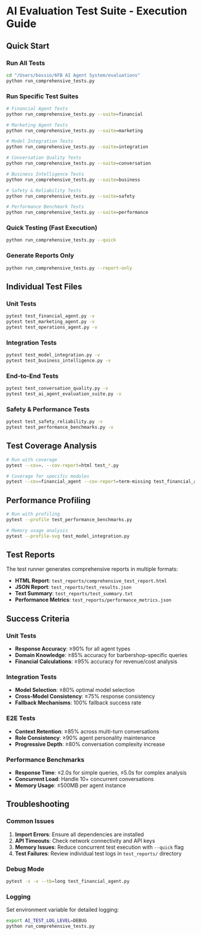 # AI Evaluation Test Suite - Execution Guide

## Quick Start

### Run All Tests
```bash
cd "/Users/bossio/6FB AI Agent System/evaluations"
python run_comprehensive_tests.py
```

### Run Specific Test Suites
```bash
# Financial Agent Tests
python run_comprehensive_tests.py --suite=financial

# Marketing Agent Tests  
python run_comprehensive_tests.py --suite=marketing

# Model Integration Tests
python run_comprehensive_tests.py --suite=integration

# Conversation Quality Tests
python run_comprehensive_tests.py --suite=conversation

# Business Intelligence Tests
python run_comprehensive_tests.py --suite=business

# Safety & Reliability Tests
python run_comprehensive_tests.py --suite=safety

# Performance Benchmark Tests
python run_comprehensive_tests.py --suite=performance
```

### Quick Testing (Fast Execution)
```bash
python run_comprehensive_tests.py --quick
```

### Generate Reports Only
```bash
python run_comprehensive_tests.py --report-only
```

## Individual Test Files

### Unit Tests
```bash
pytest test_financial_agent.py -v
pytest test_marketing_agent.py -v
pytest test_operations_agent.py -v
```

### Integration Tests
```bash
pytest test_model_integration.py -v
pytest test_business_intelligence.py -v
```

### End-to-End Tests
```bash
pytest test_conversation_quality.py -v
pytest test_ai_agent_evaluation_suite.py -v
```

### Safety & Performance Tests
```bash
pytest test_safety_reliability.py -v
pytest test_performance_benchmarks.py -v
```

## Test Coverage Analysis
```bash
# Run with coverage
pytest --cov=. --cov-report=html test_*.py

# Coverage for specific modules
pytest --cov=financial_agent --cov-report=term-missing test_financial_agent.py
```

## Performance Profiling
```bash
# Run with profiling
pytest --profile test_performance_benchmarks.py

# Memory usage analysis
pytest --profile-svg test_model_integration.py
```

## Test Reports

The test runner generates comprehensive reports in multiple formats:

- **HTML Report**: `test_reports/comprehensive_test_report.html`
- **JSON Report**: `test_reports/test_results.json`
- **Text Summary**: `test_reports/test_summary.txt`
- **Performance Metrics**: `test_reports/performance_metrics.json`

## Success Criteria

### Unit Tests
- **Response Accuracy**: ≥90% for all agent types
- **Domain Knowledge**: ≥85% accuracy for barbershop-specific queries
- **Financial Calculations**: ≥95% accuracy for revenue/cost analysis

### Integration Tests  
- **Model Selection**: ≥80% optimal model selection
- **Cross-Model Consistency**: ≥75% response consistency
- **Fallback Mechanisms**: 100% fallback success rate

### E2E Tests
- **Context Retention**: ≥85% across multi-turn conversations
- **Role Consistency**: ≥90% agent personality maintenance
- **Progressive Depth**: ≥80% conversation complexity increase

### Performance Benchmarks
- **Response Time**: ≤2.0s for simple queries, ≤5.0s for complex analysis
- **Concurrent Load**: Handle 10+ concurrent conversations
- **Memory Usage**: ≤500MB per agent instance

## Troubleshooting

### Common Issues
1. **Import Errors**: Ensure all dependencies are installed
2. **API Timeouts**: Check network connectivity and API keys
3. **Memory Issues**: Reduce concurrent test execution with `--quick` flag
4. **Test Failures**: Review individual test logs in `test_reports/` directory

### Debug Mode
```bash
pytest -s -v --tb=long test_financial_agent.py
```

### Logging
Set environment variable for detailed logging:
```bash
export AI_TEST_LOG_LEVEL=DEBUG
python run_comprehensive_tests.py
```